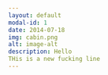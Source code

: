 ```yaml
---
layout: default
modal-id: 1
date: 2014-07-18
img: cabin.png
alt: image-alt
description: Hello
THis is a new fucking line
---
```

